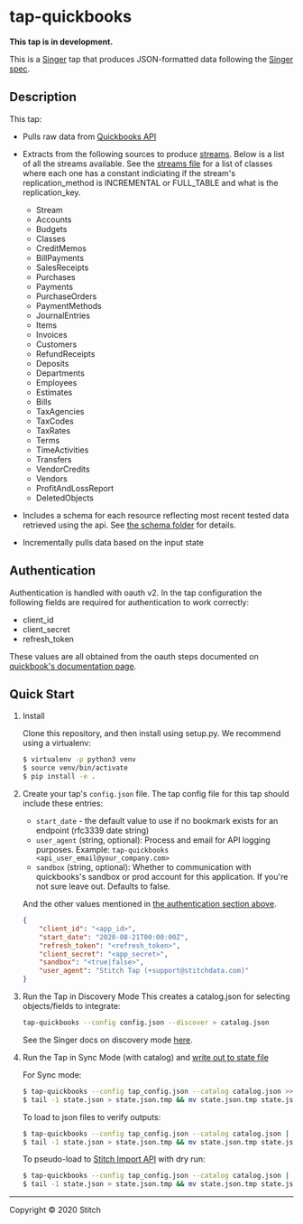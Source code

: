 # tap-quickbooks

**This tap is in development.**

This is a [Singer](https://singer.io) tap that produces JSON-formatted data following the [Singer spec](https://github.com/singer-io/getting-started/blob/master/SPEC.md).

## Description
This tap:
- Pulls raw data from [Quickbooks API](https://developer.intuit.com/app/developer/qbo/docs/develop)
- Extracts from the following sources to produce [streams](https://github.com/singer-io/tap-quickbooks/blob/master/tap_quickbooks/streams.py). Below is a list of all the streams available. See the [streams file](https://github.com/singer-io/tap-quickbooks/blob/master/tap_quickbooks/streams.py) for a list of classes where each one has a constant indiciating if the stream's replication_method is INCREMENTAL or FULL_TABLE and what is the replication_key.
    * Stream
    * Accounts
    * Budgets
    * Classes
    * CreditMemos
    * BillPayments
    * SalesReceipts
    * Purchases
    * Payments
    * PurchaseOrders
    * PaymentMethods
    * JournalEntries
    * Items
    * Invoices
    * Customers
    * RefundReceipts
    * Deposits
    * Departments
    * Employees
    * Estimates
    * Bills
    * TaxAgencies
    * TaxCodes
    * TaxRates
    * Terms
    * TimeActivities
    * Transfers
    * VendorCredits
    * Vendors
    * ProfitAndLossReport
    * DeletedObjects

- Includes a schema for each resource reflecting most recent tested data retrieved using the api. See [the schema folder](https://github.com/singer-io/tap-quickbooks/tree/master/tap_quickbooks/schemas) for details.
- Incrementally pulls data based on the input state

## Authentication

Authentication is handled with oauth v2. In the tap configuration the following fields are required for authentication to work correctly:

* client_id
* client_secret
* refresh_token

These values are all obtained from the oauth steps documented on [quickbook's documentation page](https://developer.intuit.com/app/developer/qbo/docs/develop/authentication-and-authorization/oauth-2.0#obtain-the-access-token).

## Quick Start

1. Install

    Clone this repository, and then install using setup.py. We recommend using a virtualenv:

    ```bash
    $ virtualenv -p python3 venv
    $ source venv/bin/activate
    $ pip install -e .
    ```
1. Create your tap's `config.json` file.  The tap config file for this tap should include these entries:
   - `start_date` - the default value to use if no bookmark exists for an endpoint (rfc3339 date string)
   - `user_agent` (string, optional): Process and email for API logging purposes. Example: `tap-quickbooks <api_user_email@your_company.com>`
   - `sandbox` (string, optional): Whether to communication with quickbooks's sandbox or prod account for this application. If you're not sure leave out. Defaults to false.

   And the other values mentioned in [the authentication section above](#authentication).

    ```json
	{
		"client_id": "<app_id>",
		"start_date": "2020-08-21T00:00:00Z",
		"refresh_token": "<refresh_token>",
		"client_secret": "<app_secret>",
		"sandbox": "<true|false>",
		"user_agent": "Stitch Tap (+support@stitchdata.com)"
	}
	```

1. Run the Tap in Discovery Mode
    This creates a catalog.json for selecting objects/fields to integrate:
    ```bash
    tap-quickbooks --config config.json --discover > catalog.json
    ```
   See the Singer docs on discovery mode
   [here](https://github.com/singer-io/getting-started/blob/master/docs/DISCOVERY_MODE.md#discovery-mode).

5. Run the Tap in Sync Mode (with catalog) and [write out to state file](https://github.com/singer-io/getting-started/blob/master/docs/RUNNING_AND_DEVELOPING.md#running-a-singer-tap-with-a-singer-target)

    For Sync mode:
    ```bash
    $ tap-quickbooks --config tap_config.json --catalog catalog.json >> state.json
    $ tail -1 state.json > state.json.tmp && mv state.json.tmp state.json
    ```
    To load to json files to verify outputs:
    ```bash
    $ tap-quickbooks --config tap_config.json --catalog catalog.json | target-json >> state.json
    $ tail -1 state.json > state.json.tmp && mv state.json.tmp state.json
    ```
    To pseudo-load to [Stitch Import API](https://github.com/singer-io/target-stitch) with dry run:
    ```bash
    $ tap-quickbooks --config tap_config.json --catalog catalog.json | target-stitch --config target_config.json --dry-run >> state.json
    $ tail -1 state.json > state.json.tmp && mv state.json.tmp state.json

---

Copyright &copy; 2020 Stitch
